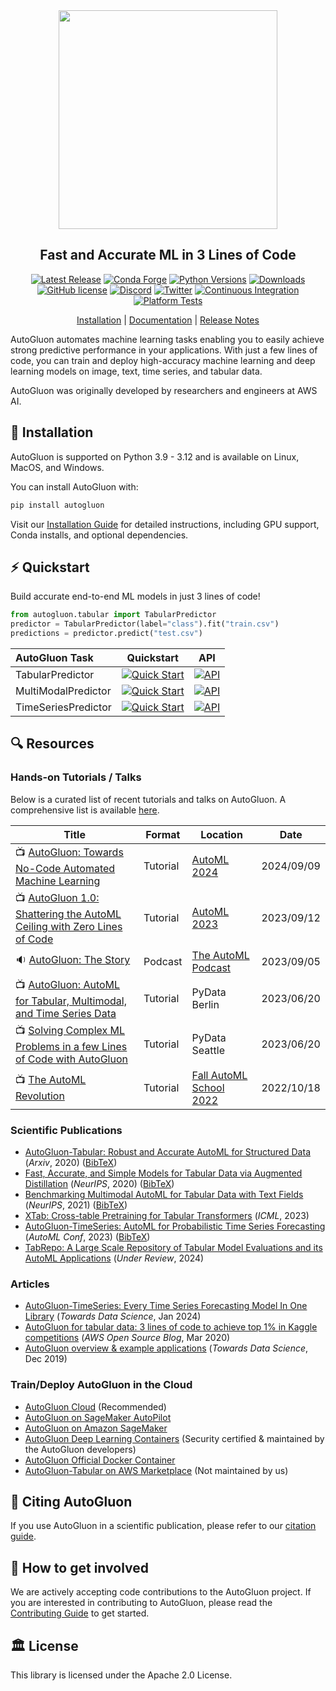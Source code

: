 

<div align="center">
<img src="https://user-images.githubusercontent.com/16392542/77208906-224aa500-6aba-11ea-96bd-e81806074030.png" width="350">

## Fast and Accurate ML in 3 Lines of Code

[![Latest Release](https://img.shields.io/github/v/release/autogluon/autogluon)](https://github.com/autogluon/autogluon/releases)
[![Conda Forge](https://img.shields.io/conda/vn/conda-forge/autogluon.svg)](https://anaconda.org/conda-forge/autogluon)
[![Python Versions](https://img.shields.io/badge/python-3.9%20%7C%203.10%20%7C%203.11%20%7C%203.12-blue)](https://pypi.org/project/autogluon/)
[![Downloads](https://pepy.tech/badge/autogluon/month)](https://pepy.tech/project/autogluon)
[![GitHub license](https://img.shields.io/badge/License-Apache_2.0-blue.svg)](./LICENSE)
[![Discord](https://img.shields.io/discord/1043248669505368144?color=7289da&label=Discord&logo=discord&logoColor=ffffff)](https://discord.gg/wjUmjqAc2N)
[![Twitter](https://img.shields.io/twitter/follow/autogluon?style=social)](https://twitter.com/autogluon)
[![Continuous Integration](https://github.com/autogluon/autogluon/actions/workflows/continuous_integration.yml/badge.svg)](https://github.com/autogluon/autogluon/actions/workflows/continuous_integration.yml)
[![Platform Tests](https://github.com/autogluon/autogluon/actions/workflows/platform_tests-command.yml/badge.svg?event=schedule)](https://github.com/autogluon/autogluon/actions/workflows/platform_tests-command.yml)

[Installation](https://auto.gluon.ai/stable/install.html) | [Documentation](https://auto.gluon.ai/stable/index.html) | [Release Notes](https://auto.gluon.ai/stable/whats_new/index.html)

</div>

AutoGluon automates machine learning tasks enabling you to easily achieve strong predictive performance in your applications.  With just a few lines of code, you can train and deploy high-accuracy machine learning and deep learning models on image, text, time series, and tabular data.

AutoGluon was originally developed by researchers and engineers at AWS AI.



## 💾 Installation

AutoGluon is supported on Python 3.9 - 3.12 and is available on Linux, MacOS, and Windows.

You can install AutoGluon with:

```python
pip install autogluon
```

Visit our [Installation Guide](https://auto.gluon.ai/stable/install.html) for detailed instructions, including GPU support, Conda installs, and optional dependencies.

## :zap: Quickstart

Build accurate end-to-end ML models in just 3 lines of code!

```python
from autogluon.tabular import TabularPredictor
predictor = TabularPredictor(label="class").fit("train.csv")
predictions = predictor.predict("test.csv")
```

| AutoGluon Task      |                                                                                Quickstart                                                                                |                                                                                API                                                                                |
|:--------------------|:------------------------------------------------------------------------------------------------------------------------------------------------------------------------:|:-----------------------------------------------------------------------------------------------------------------------------------------------------------------:|
| TabularPredictor    | [![Quick Start](https://img.shields.io/static/v1?label=&message=tutorial&color=grey)](https://auto.gluon.ai/stable/tutorials/tabular/tabular-quick-start.html) |                 [![API](https://img.shields.io/badge/api-reference-blue.svg)](https://auto.gluon.ai/stable/api/autogluon.tabular.TabularPredictor.html)                 |
| MultiModalPredictor | [![Quick Start](https://img.shields.io/static/v1?label=&message=tutorial&color=grey)](https://auto.gluon.ai/stable/tutorials/multimodal/multimodal_prediction/multimodal-quick-start.html)            | [![API](https://img.shields.io/badge/api-reference-blue.svg)](https://auto.gluon.ai/stable/api/autogluon.multimodal.MultiModalPredictor.html) |
| TimeSeriesPredictor | [![Quick Start](https://img.shields.io/static/v1?label=&message=tutorial&color=grey)](https://auto.gluon.ai/stable/tutorials/timeseries/forecasting-quick-start.html)            | [![API](https://img.shields.io/badge/api-reference-blue.svg)](https://auto.gluon.ai/stable/api/autogluon.timeseries.TimeSeriesPredictor.html) |

## :mag: Resources

### Hands-on Tutorials / Talks

Below is a curated list of recent tutorials and talks on AutoGluon. A comprehensive list is available [here](AWESOME.md#videos--tutorials).

| Title                                                                                                                    | Format   | Location                                                                         | Date       |
|--------------------------------------------------------------------------------------------------------------------------|----------|----------------------------------------------------------------------------------|------------|
| :tv: [AutoGluon: Towards No-Code Automated Machine Learning](https://www.youtube.com/watch?v=SwPq9qjaN2Q)                | Tutorial | [AutoML 2024](https://2024.automl.cc/)                                           | 2024/09/09 |
| :tv: [AutoGluon 1.0: Shattering the AutoML Ceiling with Zero Lines of Code](https://www.youtube.com/watch?v=5tvp_Ihgnuk) | Tutorial | [AutoML 2023](https://2023.automl.cc/)                                           | 2023/09/12 |
| :sound: [AutoGluon: The Story](https://automlpodcast.com/episode/autogluon-the-story)                                    | Podcast  | [The AutoML Podcast](https://automlpodcast.com/)                                 | 2023/09/05 |
| :tv: [AutoGluon: AutoML for Tabular, Multimodal, and Time Series Data](https://youtu.be/Lwu15m5mmbs?si=jSaFJDqkTU27C0fa) | Tutorial | PyData Berlin                                                                    | 2023/06/20 |
| :tv: [Solving Complex ML Problems in a few Lines of Code with AutoGluon](https://www.youtube.com/watch?v=J1UQUCPB88I)    | Tutorial | PyData Seattle                                                                   | 2023/06/20 |
| :tv: [The AutoML Revolution](https://www.youtube.com/watch?v=VAAITEds-28)                                                | Tutorial | [Fall AutoML School 2022](https://sites.google.com/view/automl-fall-school-2022) | 2022/10/18 |

### Scientific Publications
- [AutoGluon-Tabular: Robust and Accurate AutoML for Structured Data](https://arxiv.org/pdf/2003.06505.pdf) (*Arxiv*, 2020) ([BibTeX](CITING.md#general-usage--autogluontabular))
- [Fast, Accurate, and Simple Models for Tabular Data via Augmented Distillation](https://proceedings.neurips.cc/paper/2020/hash/62d75fb2e3075506e8837d8f55021ab1-Abstract.html) (*NeurIPS*, 2020) ([BibTeX](CITING.md#tabular-distillation))
- [Benchmarking Multimodal AutoML for Tabular Data with Text Fields](https://datasets-benchmarks-proceedings.neurips.cc/paper/2021/file/9bf31c7ff062936a96d3c8bd1f8f2ff3-Paper-round2.pdf) (*NeurIPS*, 2021) ([BibTeX](CITING.md#autogluonmultimodal))
- [XTab: Cross-table Pretraining for Tabular Transformers](https://proceedings.mlr.press/v202/zhu23k/zhu23k.pdf) (*ICML*, 2023)
- [AutoGluon-TimeSeries: AutoML for Probabilistic Time Series Forecasting](https://arxiv.org/abs/2308.05566) (*AutoML Conf*, 2023) ([BibTeX](CITING.md#autogluontimeseries))
- [TabRepo: A Large Scale Repository of Tabular Model Evaluations and its AutoML Applications](https://arxiv.org/pdf/2311.02971.pdf) (*Under Review*, 2024)

### Articles
- [AutoGluon-TimeSeries: Every Time Series Forecasting Model In One Library](https://towardsdatascience.com/autogluon-timeseries-every-time-series-forecasting-model-in-one-library-29a3bf6879db) (*Towards Data Science*, Jan 2024)
- [AutoGluon for tabular data: 3 lines of code to achieve top 1% in Kaggle competitions](https://aws.amazon.com/blogs/opensource/machine-learning-with-autogluon-an-open-source-automl-library/) (*AWS Open Source Blog*, Mar 2020)
- [AutoGluon overview & example applications](https://towardsdatascience.com/autogluon-deep-learning-automl-5cdb4e2388ec?source=friends_link&sk=e3d17d06880ac714e47f07f39178fdf2) (*Towards Data Science*, Dec 2019)

### Train/Deploy AutoGluon in the Cloud
- [AutoGluon Cloud](https://auto.gluon.ai/cloud/stable/index.html) (Recommended)
- [AutoGluon on SageMaker AutoPilot](https://auto.gluon.ai/stable/tutorials/cloud_fit_deploy/autopilot-autogluon.html)
- [AutoGluon on Amazon SageMaker](https://auto.gluon.ai/stable/tutorials/cloud_fit_deploy/cloud-aws-sagemaker-train-deploy.html)
- [AutoGluon Deep Learning Containers](https://github.com/aws/deep-learning-containers/blob/master/available_images.md#autogluon-training-containers) (Security certified & maintained by the AutoGluon developers)
- [AutoGluon Official Docker Container](https://hub.docker.com/r/autogluon/autogluon)
- [AutoGluon-Tabular on AWS Marketplace](https://aws.amazon.com/marketplace/pp/prodview-n4zf5pmjt7ism) (Not maintained by us)

## :pencil: Citing AutoGluon

If you use AutoGluon in a scientific publication, please refer to our [citation guide](CITING.md).

## :wave: How to get involved

We are actively accepting code contributions to the AutoGluon project. If you are interested in contributing to AutoGluon, please read the [Contributing Guide](https://github.com/autogluon/autogluon/blob/master/CONTRIBUTING.md) to get started.

## :classical_building: License

This library is licensed under the Apache 2.0 License.
